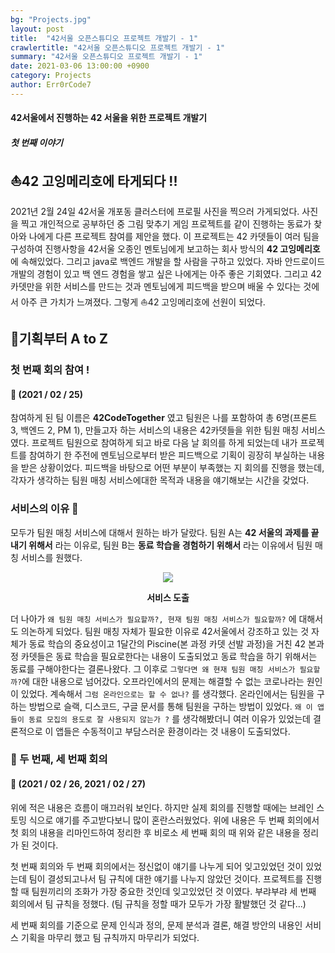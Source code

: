 ```yaml
---
bg: "Projects.jpg"
layout: post
title:  "42서울 오픈스튜디오 프로젝트 개발기 - 1"
crawlertitle: "42서울 오픈스튜디오 프로젝트 개발기 - 1"
summary: "42서울 오픈스튜디오 프로젝트 개발기 - 1"
date: 2021-03-06 13:00:00 +0900
category: Projects
author: Err0rCode7
---
```


#### 42서울에서 진행하는 42 서울을 위한 프로젝트 개발기
##### 첫 번째 이야기

## ⛵️42 고잉메리호에 타게되다 !!

2021년 2월 24일 42서울 개포동 클러스터에 프로필 사진을 찍으러 가게되었다. 사진을 찍고 개인적으로 공부하던 중 그림 맞추기 게임 프로젝트를 같이 진행하는 동료가 찾아와 나에게 다른 프로젝트 참여를 제안을 했다. 이 프로젝트는 42 카뎃들이 여러 팀을 구성하여 진행사항을 42서울 오종인 멘토님에게 보고하는 회사 방식의 **42 고잉메리호**에 속해있었다. 그리고 java로 백엔드 개발을 할 사람을 구하고 있었다. 자바 안드로이드 개발의 경험이 있고 백 엔드 경험을 쌓고 싶은 나에게는 아주 좋은 기회였다. 그리고 42 카뎃만을 위한 서비스를 만드는 것과 멘토님에게 피드백을 받으며 배울 수 있다는 것에서 아주 큰 가치가 느껴졌다. 그렇게 ⛵️42 고잉메리호에 선원이 되었다.

## 🌱기획부터 A to Z

### 첫 번째 회의 참여 !
#### 📅 (2021 / 02 / 25)
참여하게 된 팀 이름은 **42CodeTogether** 였고 팀원은 나를 포함하여 총 6명(프론트 3, 백엔드 2, PM 1), 만들고자 하는 서비스의 내용은 42카뎃들을 위한 팀원 매칭 서비스였다. 프로젝트 팀원으로 참여하게 되고 바로 다음 날 회의를 하게 되었는데 내가 프로젝트를 참여하기 한 주전에 멘토님으로부터 받은 피드백으로 기획이 굉장히 부실하는 내용을 받은 상황이었다. 피드백을 바탕으로 어떤 부분이 부족했는 지 회의를 진행을 했는데, 각자가 생각하는 팀원 매칭 서비스에대한 목적과 내용을 얘기해보는 시간을 갖었다.

### 서비스의 이유 🌼
모두가 팀원 매칭 서비스에 대해서 원하는 바가 달랐다. 팀원 A는 **42 서울의 과제를 끝내기 위해서** 라는 이유로, 팀원 B는 **동료 학습을 경험하기 위해서** 라는 이유에서 팀원 매칭 서비스를 원했다.

<p align="center">
<img src="https://user-images.githubusercontent.com/48249549/110199095-f591c800-7e99-11eb-9bd3-7bf868bdce84.png">
<p style="font-weight:bold" align="center">서비스 도출</p>
</p>

더 나아가 `왜 팀원 매칭 서비스가 필요할까?, 현재 팀원 매칭 서비스가 필요할까?` 에 대해서도 의논하게 되었다. 팀원 매칭 자체가 필요한 이유로 42서울에서 강조하고 있는 것 자체가 동료 학습의 중요성이고 1달간의 Piscine(본 과정 카뎃 선발 과정)을 거친 42 본과정 카뎃들은 동료 학습을 필요로한다는 내용이 도출되었고 동료 학습을 하기 위해서는 동료를 구해야한다는 결론나왔다. 그 이후로 `그렇다면 왜 현재 팀원 매칭 서비스가 필요할까?`에 대한 내용으로 넘어갔다. 오프라인에서의 문제는 해결할 수 없는 코로나라는 원인이 있었다. 계속해서 `그럼 온라인으로는 할 수 없나?` 를 생각했다. 온라인에서는 팀원을 구하는 방법으로 슬랙, 디스코드, 구글 문서를 통해 팀원을 구하는 방법이 있었다. `왜 이 앱들이 동료 모집의 용도로 잘 사용되지 않는가 ?` 를 생각해봤더니 여러 이유가 있었는데 결론적으로 이 앱들은 수동적이고 부담스러운 환경이라는 것 내용이 도출되었다.

### 📄 두 번째, 세 번째 회의
#### 📅 (2021 / 02 / 26, 2021 / 02 / 27)
위에 적은 내용은 흐름이 매끄러워 보인다. 하지만 실제 회의를 진행할 때에는 브레인 스토밍 식으로 얘기를 주고받다보니 많이 혼란스러웠었다. 위에 내용은 두 번째 회의에서 첫 회의 내용을 리마인드하여 정리한 후 비로소 세 번째 회의 때 위와 같은 내용을 정리가 된 것이다.

첫 번째 회의와 두 번째 회의에서는 정신없이 얘기를 나누게 되어 잊고있었던 것이 있었는데 팀이 결성되고나서 팀 규칙에 대한 얘기를 나누지 않았던 것이다. 프로젝트를 진행할 때 팀원끼리의 조화가 가장 중요한 것인데 잊고있었던 것 이였다. 부랴부랴 세 번째 회의에서 팀 규칙을 정했다. (팀 규칙을 정할 때가 모두가 가장 활발했던 것 같다...)

세 번째 회의를 기준으로 문제 인식과 정의, 문제 분석과 결론, 해결 방안의 내용인 서비스 기획을 마무리 했고 팀 규칙까지 마무리가 되었다.

